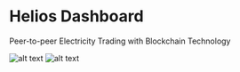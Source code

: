 # Helios Dashboard
Peer-to-peer Electricity Trading with Blockchain Technology

![alt text](https://github.com/miguelrfernandes/helios/tree/main/screenshot/dashboard.png?raw=true)
![alt text](https://github.com/miguelrfernandes/helios/tree/main/screenshot/marketplace.png?raw=true)
